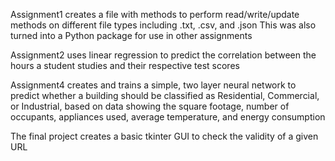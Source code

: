 Assignment1 creates a file with methods to perform read/write/update methods on different file types including .txt, .csv, and .json
  This was also turned into a Python package for use in other assignments

Assignment2 uses linear regression to predict the correlation between the hours a student studies and their respective test scores

Assignment4 creates and trains a simple, two layer neural network to predict whether a building should be classified as Residential,
  Commercial, or Industrial, based on data showing the square footage, number of occupants, appliances used, average temperature,
  and energy consumption

The final project creates a basic tkinter GUI to check the validity of a given URL
